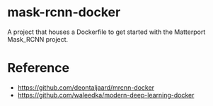 # mask-rcnn-docker
A project that houses a Dockerfile to get started with the Matterport Mask_RCNN project.

# Reference
- https://github.com/deontaljaard/mrcnn-docker
- https://github.com/waleedka/modern-deep-learning-docker

